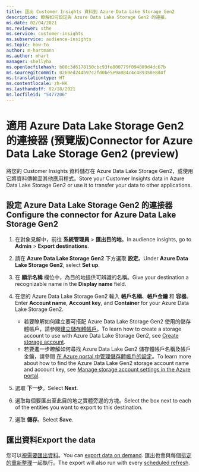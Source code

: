```yaml
---
title: 匯出 Customer Insights 資料到 Azure Data Lake Storage Gen2
description: 瞭解如何設定與 Azure Data Lake Storage Gen2 的連接。
ms.date: 02/04/2021
ms.reviewer: sthe
ms.service: customer-insights
ms.subservice: audience-insights
ms.topic: how-to
author: m-hartmann
ms.author: mhart
manager: shellyha
ms.openlocfilehash: b00c3d6178150cbc93fe800779f094809d4dc67b
ms.sourcegitcommit: 0260ed244b97c2fd0be5e9a084c4c489358e8d4f
ms.translationtype: HT
ms.contentlocale: zh-HK
ms.lasthandoff: 02/18/2021
ms.locfileid: "5477206"
---
```

# <a name="connector-for-azure-data-lake-storage-gen2-preview"></a><span data-ttu-id="e42f9-103">適用 Azure Data Lake Storage Gen2 的連接器 (預覽版)</span><span class="sxs-lookup"><span data-stu-id="e42f9-103">Connector for Azure Data Lake Storage Gen2 (preview)</span></span>

<span data-ttu-id="e42f9-104">將您的 Customer Insights 資料儲存在 Azure Data Lake Storage Gen2，或使用它將資料傳輸至其他應用程式。</span><span class="sxs-lookup"><span data-stu-id="e42f9-104">Store your Customer Insights data in Azure Data Lake Storage Gen2 or use it to transfer your data to other applications.</span></span>

## <a name="configure-the-connector-for-azure-data-lake-storage-gen2"></a><span data-ttu-id="e42f9-105">設定 Azure Data Lake Storage Gen2 的連接器</span><span class="sxs-lookup"><span data-stu-id="e42f9-105">Configure the connector for Azure Data Lake Storage Gen2</span></span>

1. <span data-ttu-id="e42f9-106">在對象見解中，前往 **系統管理員** > **匯出目的地**。</span><span class="sxs-lookup"><span data-stu-id="e42f9-106">In audience insights, go to **Admin** > **Export destinations**.</span></span>

1. <span data-ttu-id="e42f9-107">請在 **Azure Data Lake Storage Gen2** 下方選取 **設定**。</span><span class="sxs-lookup"><span data-stu-id="e42f9-107">Under **Azure Data Lake Storage Gen2**, select **Set up**.</span></span>

1. <span data-ttu-id="e42f9-108">在 **顯示名稱** 欄位中，為目的地提供可辨識的名稱。</span><span class="sxs-lookup"><span data-stu-id="e42f9-108">Give your destination a recognizable name in the **Display name** field.</span></span>

1. <span data-ttu-id="e42f9-109">在您的 Azure Data Lake Storage Gen2 輸入 **帳戶名稱**、**帳戶金鑰** 和 **容器**。</span><span class="sxs-lookup"><span data-stu-id="e42f9-109">Enter **Account name**, **Account key**, and **Container** for your Azure Data Lake Storage Gen2.</span></span>
    - <span data-ttu-id="e42f9-110">若要瞭解如何建立要可搭配 Azure Data Lake Storage Gen2 使用的儲存體帳戶，請參閱[建立儲存體帳戶](https://docs.microsoft.com/azure/storage/blobs/create-data-lake-storage-account)。</span><span class="sxs-lookup"><span data-stu-id="e42f9-110">To learn how to create a storage account to use with Azure Data Lake Storage Gen2, see [Create storage account](https://docs.microsoft.com/azure/storage/blobs/create-data-lake-storage-account).</span></span> 
    - <span data-ttu-id="e42f9-111">若要進一步瞭解如何尋找 Azure Data Lake Gen2 儲存體帳戶名稱及帳戶金鑰，請參閱 [在 Azure portal 中管理儲存體帳戶的設定](https://docs.microsoft.com/azure/storage/common/storage-account-manage)。</span><span class="sxs-lookup"><span data-stu-id="e42f9-111">To learn more about how to find the Azure Data Lake Gen2 storage account name and account key, see [Manage storage account settings in the Azure portal](https://docs.microsoft.com/azure/storage/common/storage-account-manage).</span></span>

1. <span data-ttu-id="e42f9-112">選取 **下一步**。</span><span class="sxs-lookup"><span data-stu-id="e42f9-112">Select **Next**.</span></span>

1. <span data-ttu-id="e42f9-113">選取每個要匯出至此目的地之實體旁邊的方塊。</span><span class="sxs-lookup"><span data-stu-id="e42f9-113">Select the box next to each of the entities you want to export to this destination.</span></span>

1. <span data-ttu-id="e42f9-114">選取 **儲存**。</span><span class="sxs-lookup"><span data-stu-id="e42f9-114">Select **Save**.</span></span>

## <a name="export-the-data"></a><span data-ttu-id="e42f9-115">匯出資料</span><span class="sxs-lookup"><span data-stu-id="e42f9-115">Export the data</span></span>

<span data-ttu-id="e42f9-116">您可以[視需要匯出資料](export-destinations.md#export-data-on-demand)。</span><span class="sxs-lookup"><span data-stu-id="e42f9-116">You can [export data on demand](export-destinations.md#export-data-on-demand).</span></span> <span data-ttu-id="e42f9-117">匯出也會與每個[排定的重新整理](system.md#schedule-tab)一起執行。</span><span class="sxs-lookup"><span data-stu-id="e42f9-117">The export will also run with every [scheduled refresh](system.md#schedule-tab).</span></span>
